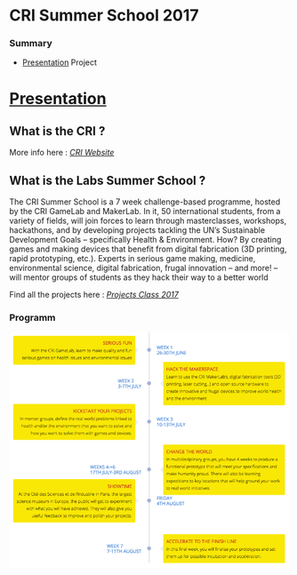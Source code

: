 #	CRI Summer School 2017
### Summary
* [Presentation](#presentation)
Project

# [Presentation](#presentation)
## What is the CRI ?


More info here : [*CRI Website*](https://cri-paris.org/)

## What is the Labs Summer School ?

The CRI Summer School is a 7 week challenge-based programme, hosted by the CRI GameLab and MakerLab. In it, 50 international students, from a variety of fields, will join forces to learn through masterclasses, workshops, hackathons, and by developing projects tackling the UN’s Sustainable Development Goals – specifically Health & Environment.
How? By creating games and making devices that benefit from digital fabrication (3D printing, rapid prototyping, etc.). Experts in serious game making, medicine, environmental science, digital fabrication, frugal innovation – and more! – will mentor groups of students as they hack their way to a better world

Find all the projects here : [*Projects Class 2017*](http://projects.class2017.cri-paris.org/)
### Programm

![Timeline](/img/timeline.png)
